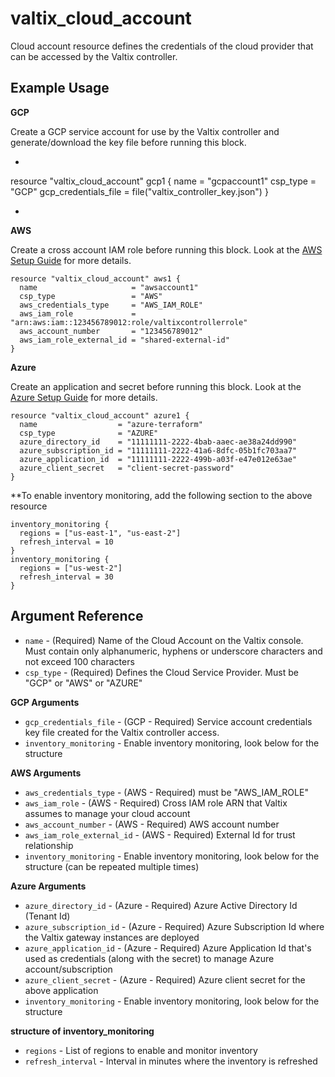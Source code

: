 # valtix_cloud_account
Cloud account resource defines the credentials of the cloud provider that can be accessed by the Valtix controller.

## Example Usage

**GCP**

Create a GCP service account for use by the Valtix controller and generate/download the key file before running this block.

* ```hcl
resource "valtix_cloud_account" gcp1 {
  name             = "gcpaccount1"
  csp_type         = "GCP"
  gcp_credentials_file     = file("valtix_controller_key.json")
}
* ```

**AWS**

Create a cross account IAM role before running this block. Look at the [AWS Setup Guide](/AWS_setup_guide/sg_aws_onboarding) for more details.

```hcl
resource "valtix_cloud_account" aws1 {
  name                     = "awsaccount1"
  csp_type                 = "AWS"
  aws_credentials_type     = "AWS_IAM_ROLE"
  aws_iam_role             = "arn:aws:iam::123456789012:role/valtixcontrollerrole"
  aws_account_number       = "123456789012"
  aws_iam_role_external_id = "shared-external-id"
}
```

**Azure**

Create an application and secret before running this block. Look at the [Azure Setup Guide](/Azure_setup_guide/sg_azure_overview) for more details.

```hcl
resource "valtix_cloud_account" azure1 {
  name                  = "azure-terraform"
  csp_type              = "AZURE"
  azure_directory_id    = "11111111-2222-4bab-aaec-ae38a24dd990"
  azure_subscription_id = "11111111-2222-41a6-8dfc-05b1fc703aa7"
  azure_application_id  = "11111111-2222-499b-a03f-e47e012e63ae"
  azure_client_secret   = "client-secret-password"
}
```

**To enable inventory monitoring, add the following section to the above resource
```hcl
inventory_monitoring {
  regions = ["us-east-1", "us-east-2"]
  refresh_interval = 10
}
inventory_monitoring {
  regions = ["us-west-2"]
  refresh_interval = 30
}
```

## Argument Reference

* `name` - (Required) Name of the Cloud Account on the Valtix console. Must contain only alphanumeric, hyphens or underscore characters and not exceed 100 characters
* `csp_type` - (Required)  Defines the Cloud Service Provider. Must be "GCP" or "AWS" or "AZURE"

**GCP Arguments**

* `gcp_credentials_file` - (GCP - Required) Service account credentials key file created for the Valtix controller access.
* `inventory_monitoring` - Enable inventory monitoring, look below for the structure

**AWS Arguments**

* `aws_credentials_type` - (AWS - Required) must be "AWS_IAM_ROLE"
* `aws_iam_role` - (AWS - Required) Cross IAM role ARN that Valtix assumes to manage your cloud account
* `aws_account_number` - (AWS - Required) AWS account number
* `aws_iam_role_external_id` - (AWS - Required) External Id for trust relationship
* `inventory_monitoring` - Enable inventory monitoring, look below for the structure (can be repeated multiple times)

**Azure Arguments**

* `azure_directory_id` - (Azure - Required) Azure Active Directory Id (Tenant Id)
* `azure_subscription_id` - (Azure - Required) Azure Subscription Id where the Valtix gateway instances are deployed
* `azure_application_id` - (Azure - Required) Azure Application Id that's used as credentials (along with the secret) to manage Azure account/subscription
* `azure_client_secret` - (Azure - Required) Azure client secret for the above application
* `inventory_monitoring` - Enable inventory monitoring, look below for the structure

**structure of inventory_monitoring**

* `regions` - List of regions to enable and monitor inventory
* `refresh_interval` - Interval in minutes where the inventory is refreshed
